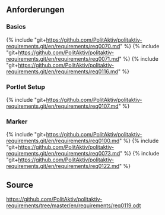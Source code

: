 ## Anforderungen

### Basics
{% include "git+https://github.com/PolitAktiv/politaktiv-requirements.git/en/requirements/req0070.md" %}
{% include "git+https://github.com/PolitAktiv/politaktiv-requirements.git/en/requirements/req0071.md" %}
{% include "git+https://github.com/PolitAktiv/politaktiv-requirements.git/en/requirements/req0116.md" %}

### Portlet Setup
{% include "git+https://github.com/PolitAktiv/politaktiv-requirements.git/en/requirements/req0107.md" %}

### Marker
{% include "git+https://github.com/PolitAktiv/politaktiv-requirements.git/en/requirements/req0100.md" %}
{% include "git+https://github.com/PolitAktiv/politaktiv-requirements.git/en/requirements/req0073.md" %}
{% include "git+https://github.com/PolitAktiv/politaktiv-requirements.git/en/requirements/req0122.md" %}

## Source
https://github.com/PolitAktiv/politaktiv-requirements/tree/master/en/requirements/req0119.odt